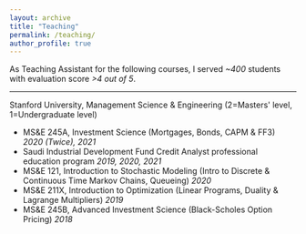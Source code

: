 ```yaml
---
layout: archive
title: "Teaching"
permalink: /teaching/
author_profile: true
---
```


As Teaching Assistant for the following courses, I served _~400_ students with evaluation score _>4 out of 5_.

------
Stanford University, Management Science & Engineering (2=Masters' level, 1=Undergraduate level)

* MS&E 245A, Investment Science (Mortgages, Bonds, CAPM & FF3) _2020 (Twice), 2021_
* Saudi Industrial Development Fund Credit Analyst professional education program _2019, 2020, 2021_
* MS&E 121, Introduction to Stochastic Modeling (Intro to Discrete & Continuous Time Markov Chains, Queueing)   _2020_
* MS&E 211X, Introduction to Optimization (Linear Programs, Duality & Lagrange Multipliers) _2019_
* MS&E 245B, Advanced Investment Science (Black-Scholes Option Pricing)  _2018_